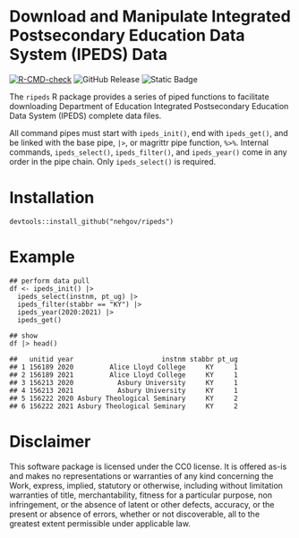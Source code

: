 # Download and Manipulate Integrated Postsecondary Education Data System (IPEDS) Data

[![R-CMD-check](https://github.com/nehgov/ripeds/actions/workflows/R-CMD-check.yaml/badge.svg)](https://github.com/nehgov/ripeds/actions/workflows/R-CMD-check.yaml)
![GitHub Release](https://img.shields.io/github/v/release/nehgov/ripeds)
![Static Badge](https://img.shields.io/badge/release-beta-blue)

The `ripeds` R package provides a series of piped functions to
facilitate downloading Department of Education Integrated Postsecondary
Education Data System (IPEDS) complete data files.

All command pipes must start with `ipeds_init()`, end with
`ipeds_get()`, and be linked with the base pipe, `|>`, or magrittr pipe
function, `%>%`. Internal commands, `ipeds_select()`, `ipeds_filter()`,
and `ipeds_year()` come in any order in the pipe chain. Only
`ipeds_select()` is required.

# Installation

    devtools::install_github("nehgov/ripeds")

# Example

    ## perform data pull
    df <- ipeds_init() |>
      ipeds_select(instnm, pt_ug) |>
      ipeds_filter(stabbr == "KY") |>
      ipeds_year(2020:2021) |>
      ipeds_get()

    ## show
    df |> head()

    ##   unitid year                      instnm stabbr pt_ug
    ## 1 156189 2020         Alice Lloyd College     KY     1
    ## 2 156189 2021         Alice Lloyd College     KY     1
    ## 3 156213 2020           Asbury University     KY     1
    ## 4 156213 2021           Asbury University     KY     1
    ## 5 156222 2020 Asbury Theological Seminary     KY     2
    ## 6 156222 2021 Asbury Theological Seminary     KY     2

# Disclaimer

This software package is licensed under the CC0 license. It is offered
as-is and makes no representations or warranties of any kind concerning
the Work, express, implied, statutory or otherwise, including without
limitation warranties of title, merchantability, fitness for a
particular purpose, non infringement, or the absence of latent or other
defects, accuracy, or the present or absence of errors, whether or not
discoverable, all to the greatest extent permissible under applicable
law.
